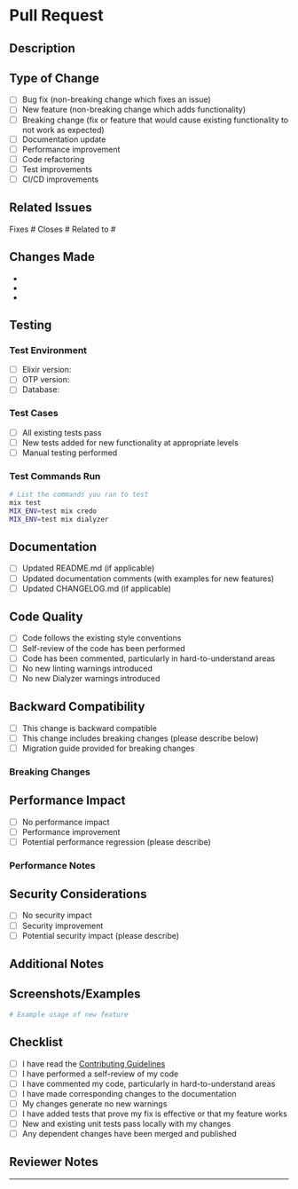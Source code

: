 # Pull Request

## Description

<!-- Provide a clear and concise description of what this PR does -->

## Type of Change

<!-- Mark the relevant option with an "x" -->

- [ ] Bug fix (non-breaking change which fixes an issue)
- [ ] New feature (non-breaking change which adds functionality)
- [ ] Breaking change (fix or feature that would cause existing functionality to not work as expected)
- [ ] Documentation update
- [ ] Performance improvement
- [ ] Code refactoring
- [ ] Test improvements
- [ ] CI/CD improvements

## Related Issues

<!-- Link any related issues -->
Fixes #<!-- issue number -->
Closes #<!-- issue number -->
Related to #<!-- issue number -->

## Changes Made

<!-- List the main changes made in this PR -->

-
-
-

## Testing

<!-- Describe the tests you ran to verify your changes -->

### Test Environment
- [ ] Elixir version: <!-- e.g., 1.17.0 -->
- [ ] OTP version: <!-- e.g., 27 -->
- [ ] Database: <!-- e.g., PostgreSQL 14 -->

### Test Cases
- [ ] All existing tests pass
- [ ] New tests added for new functionality at appropriate levels
- [ ] Manual testing performed

### Test Commands Run
```bash
# List the commands you ran to test
mix test
MIX_ENV=test mix credo
MIX_ENV=test mix dialyzer
```

## Documentation

- [ ] Updated README.md (if applicable)
- [ ] Updated documentation comments (with examples for new features)
- [ ] Updated CHANGELOG.md (if applicable)

## Code Quality

- [ ] Code follows the existing style conventions
- [ ] Self-review of the code has been performed
- [ ] Code has been commented, particularly in hard-to-understand areas
- [ ] No new linting warnings introduced
- [ ] No new Dialyzer warnings introduced

## Backward Compatibility

- [ ] This change is backward compatible
- [ ] This change includes breaking changes (please describe below)
- [ ] Migration guide provided for breaking changes

### Breaking Changes
<!-- If there are breaking changes, describe them here -->

## Performance Impact

- [ ] No performance impact
- [ ] Performance improvement
- [ ] Potential performance regression (please describe)

### Performance Notes
<!-- Describe any performance considerations -->

## Security Considerations

- [ ] No security impact
- [ ] Security improvement
- [ ] Potential security impact (please describe)

## Additional Notes

<!-- Any additional information that reviewers should know -->

## Screenshots/Examples

<!-- If applicable, add screenshots or code examples -->

```elixir
# Example usage of new feature
```

## Checklist

- [ ] I have read the [Contributing Guidelines](CONTRIBUTING.md)
- [ ] I have performed a self-review of my code
- [ ] I have commented my code, particularly in hard-to-understand areas
- [ ] I have made corresponding changes to the documentation
- [ ] My changes generate no new warnings
- [ ] I have added tests that prove my fix is effective or that my feature works
- [ ] New and existing unit tests pass locally with my changes
- [ ] Any dependent changes have been merged and published

## Reviewer Notes

<!-- Any specific areas you'd like reviewers to focus on -->

---

<!-- Thank you for contributing to Permit! -->

